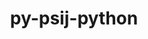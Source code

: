 ---
title: "py-psij-python"
layout: cache
categories: [package, develop-2023-10-08]
meta: {"versions": ["0.1.0.post2"], "compilers": ["gcc@=11.4.0", "gcc@=9.4.0", "oneapi@=2023.2.1"], "oss": ["ubuntu20.04"], "platforms": ["linux"], "targets": ["aarch64", "ppc64le", "x86_64_v3"], "stacks": ["e4s", "e4s-arm", "e4s-oneapi", "e4s-power", "root"], "num_specs": 4, "num_specs_by_stack": {"root": 4, "e4s-arm": 1, "e4s-power": 1, "e4s": 1, "e4s-oneapi": 1}}
spec_details: [{"hash": "pmpq4ji26v7mxkddi6j5cndx46dzssu4", "compiler": "gcc@=11.4.0", "versions": ["0.1.0.post2"], "os": "ubuntu20.04", "platform": "linux", "target": "aarch64", "variants": ["build_system=python_pip"], "stacks": ["root", "e4s-arm"], "size": "-", "tarball": "https://binaries.spack.io/releases/develop-2023-10-08/build_cache/linux-ubuntu20.04-aarch64/gcc-11.4.0/py-psij-python-0.1.0.post2/linux-ubuntu20.04-aarch64-gcc-11.4.0-py-psij-python-0.1.0.post2-pmpq4ji26v7mxkddi6j5cndx46dzssu4.spack"}, {"hash": "6yin73kjnzqb7acjvgq3rdrwjwobw5zf", "compiler": "gcc@=9.4.0", "versions": ["0.1.0.post2"], "os": "ubuntu20.04", "platform": "linux", "target": "ppc64le", "variants": ["build_system=python_pip"], "stacks": ["e4s-power", "root"], "size": "-", "tarball": "https://binaries.spack.io/releases/develop-2023-10-08/build_cache/linux-ubuntu20.04-ppc64le/gcc-9.4.0/py-psij-python-0.1.0.post2/linux-ubuntu20.04-ppc64le-gcc-9.4.0-py-psij-python-0.1.0.post2-6yin73kjnzqb7acjvgq3rdrwjwobw5zf.spack"}, {"hash": "a522pqabv4z4srbczu2p4blbiarr5btp", "compiler": "gcc@=11.4.0", "versions": ["0.1.0.post2"], "os": "ubuntu20.04", "platform": "linux", "target": "x86_64_v3", "variants": ["build_system=python_pip"], "stacks": ["e4s", "root"], "size": "-", "tarball": "https://binaries.spack.io/releases/develop-2023-10-08/build_cache/linux-ubuntu20.04-x86_64_v3/gcc-11.4.0/py-psij-python-0.1.0.post2/linux-ubuntu20.04-x86_64_v3-gcc-11.4.0-py-psij-python-0.1.0.post2-a522pqabv4z4srbczu2p4blbiarr5btp.spack"}, {"hash": "r6o5sn4lobkqtinnnpzwi2dnnmdlf27t", "compiler": "oneapi@=2023.2.1", "versions": ["0.1.0.post2"], "os": "ubuntu20.04", "platform": "linux", "target": "x86_64_v3", "variants": ["build_system=python_pip"], "stacks": ["root", "e4s-oneapi"], "size": "-", "tarball": "https://binaries.spack.io/releases/develop-2023-10-08/build_cache/linux-ubuntu20.04-x86_64_v3/oneapi-2023.2.1/py-psij-python-0.1.0.post2/linux-ubuntu20.04-x86_64_v3-oneapi-2023.2.1-py-psij-python-0.1.0.post2-r6o5sn4lobkqtinnnpzwi2dnnmdlf27t.spack"}]
---